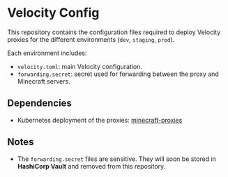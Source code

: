 # Velocity Config

This repository contains the configuration files required to deploy Velocity proxies for the different environments (`dev`, `staging`, `prod`).

Each environment includes:  
- `velocity.toml`: main Velocity configuration.  
- `forwarding.secret`: secret used for forwarding between the proxy and Minecraft servers.

## Dependencies

- Kubernetes deployment of the proxies: [minecraft-proxies](https://github.com/opencraft-io/minecraft-proxies)  

## Notes

- The `forwarding.secret` files are sensitive. They will soon be stored in **HashiCorp Vault** and removed from this repository.
